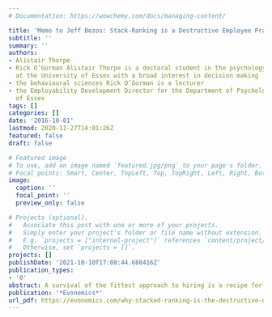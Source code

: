 ```yaml
---
# Documentation: https://wowchemy.com/docs/managing-content/

title: 'Memo to Jeff Bezos: Stack-Ranking is a Destructive Employee Practice'
subtitle: ''
summary: ''
authors:
- Alistair Thorpe
- Rick O’Gorman Alistair Thorpe is a doctoral student in the psychology department
  at the University of Essex with a broad interest in decision making
- the behavioural sciences Rick O’Gorman is a lecturer
- the Employability Development Director for the Department of Psychology at the University
  of Essex
tags: []
categories: []
date: '2016-10-01'
lastmod: 2020-11-27T14:01:26Z
featured: false
draft: false

# Featured image
# To use, add an image named `featured.jpg/png` to your page's folder.
# Focal points: Smart, Center, TopLeft, Top, TopRight, Left, Right, BottomLeft, Bottom, BottomRight.
image:
  caption: ''
  focal_point: ''
  preview_only: false

# Projects (optional).
#   Associate this post with one or more of your projects.
#   Simply enter your project's folder or file name without extension.
#   E.g. `projects = ["internal-project"]` references `content/project/deep-learning/index.md`.
#   Otherwise, set `projects = []`.
projects: []
publishDate: '2021-10-10T17:08:44.688416Z'
publication_types:
- '0'
abstract: A survival of the fittest approach to hiring is a recipe for disaster.
publication: '*Evonomics*'
url_pdf: https://evonomics.com/why-stacked-ranking-is-the-destructive-employer-practice/
---
```

